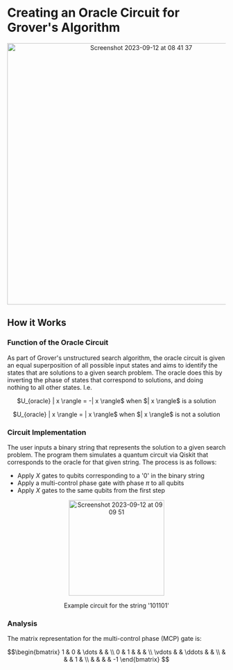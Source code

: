 # Creating an Oracle Circuit for Grover's Algorithm
<p align="center">
  <img width="602" alt="Screenshot 2023-09-12 at 08 41 37" src="https://github.com/matt-jung/oracle-for-grovers-algorithm/assets/133035195/6b601b13-9a38-43e6-bd98-5952cd7c5f37">
</p>

## How it Works
### Function of the Oracle Circuit
As part of Grover's unstructured search algorithm, the oracle circuit is given an equal superposition of all possible input states and aims to identify the states that are solutions to a given search problem. The oracle does this by inverting the phase of states that correspond to solutions, and doing nothing to all other states. I.e.

<p align="center">
  $U_{oracle} | x \rangle = -| x \rangle$ when $| x \rangle$ is a solution
</p>
<p align="center">
  $U_{oracle} | x \rangle = | x \rangle$ when $| x \rangle$ is not a solution
</p>

### Circuit Implementation
The user inputs a binary string that represents the solution to a given search problem. The program them simulates a quantum circuit via Qiskit that corresponds to the oracle for that given string. The process is as follows:

- Apply $X$ gates to qubits corresponding to a '0' in the binary string
- Apply a multi-control phase gate with phase $\pi$ to all qubits
- Apply $X$ gates to the same qubits from the first step
  
<p align="center">
  <img width="220" alt="Screenshot 2023-09-12 at 09 09 51" src="https://github.com/matt-jung/oracle-for-grovers-algorithm/assets/133035195/5fe3b58c-9207-4fc1-bc57-e36518eda148">
</p>
<p align="center">
  Example circuit for the string '101101'
</p>

### Analysis
The matrix representation for the multi-control phase (MCP) gate is:

```math
\begin{bmatrix}
1 & 0 & \dots &  &  \\
0 & 1 &  &  &  \\
\vdots &  & \ddots &  &  \\
 &  &  & 1 &  \\
 &  &  &  & -1 
\end{bmatrix} 
```


